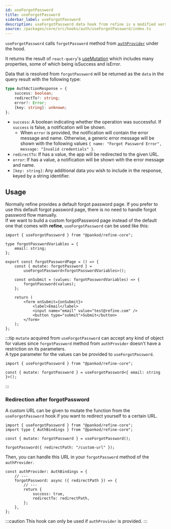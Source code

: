 ```yaml
---
id: useForgotPassword
title: useForgotPassword
siderbar_label: useForgotPassword
description: useForgotPassword data hook from refine is a modified version of react-query's useMutation for registration.
source: /packages/core/src/hooks/auth/useForgotPassword/index.ts
---
```


`useForgotPassword` calls `forgotPassword` method from [`authProvider`](/api-reference/core/providers/auth-provider.md) under the hood.

It returns the result of `react-query`'s [useMutation](https://react-query.tanstack.com/reference/useMutation) which includes many properties, some of which being isSuccess and isError.

Data that is resolved from `forgotPassword` will be returned as the `data` in the query result with the following type:

```ts
type AuthActionResponse = {
    success: boolean;
    redirectTo?: string;
    error?: Error;
    [key: string]: unknown;
};
```

-   `success`: A boolean indicating whether the operation was successful. If `success` is false, a notification will be shown.
    -   When `error` is provided, the notification will contain the error message and name. Otherwise, a generic error message will be shown with the following values `{ name: "Forgot Password Error", message: "Invalid credentials" }`.
-   `redirectTo`: If has a value, the app will be redirected to the given URL.
-   `error`: If has a value, a notification will be shown with the error message and name.
-   `[key: string]`: Any additional data you wish to include in the response, keyed by a string identifier.

## Usage

Normally refine provides a default forgot password page. If you prefer to use this default forgot password page, there is no need to handle forgot password flow manually.  
If we want to build a custom forgotPassword page instead of the default one that comes with **refine**, `useForgotPassword` can be used like this:

```tsx title="pages/customForgotPasswordPage"
import { useForgotPassword } from "@pankod/refine-core";

type forgotPasswordVariables = {
    email: string;
};

export const forgotPasswordPage = () => {
    const { mutate: forgotPassword } =
        useForgotPassword<forgotPasswordVariables>();

    const onSubmit = (values: forgotPasswordVariables) => {
        forgotPassword(values);
    };

    return (
        <form onSubmit={onSubmit}>
            <label>Email</label>
            <input name="email" value="test@refine.com" />
            <button type="submit">Submit</button>
        </form>
    );
};
```

:::tip
`mutate` acquired from `useForgotPassword` can accept any kind of object for values since `forgotPassword` method from `authProvider` doesn't have a restriction on its parameters.  
A type parameter for the values can be provided to `useForgotPassword`.

```tsx
import { useForgotPassword } from "@pankod/refine-core";

const { mutate: forgotPassword } = useForgotPassword<{ email: string }>();
```

:::

### Redirection after forgotPassword

A custom URL can be given to mutate the function from the `useForgotPassword` hook if you want to redirect yourself to a certain URL.

```tsx
import { useForgotPassword } from "@pankod/refine-core";
import type { AuthBindings } from "@pankod/refine-core";

const { mutate: forgotPassword } = useForgotPassword();

forgotPassword({ redirectPath: "/custom-url" });
```

Then, you can handle this URL in your `forgotPassword` method of the `authProvider`.

```tsx
const authProvider: AuthBindings = {
    // ---
    forgotPassword: async ({ redirectPath }) => {
        // ---
        return {
            success: true,
            redirectTo: redirectPath,
        };
    },
};
```

:::caution
This hook can only be used if `authProvider` is provided.
:::
